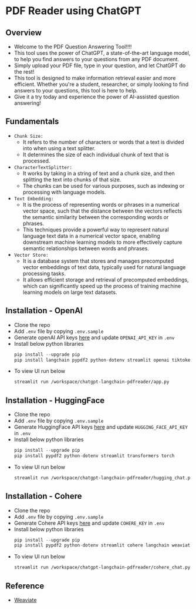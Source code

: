 # PDF Reader using ChatGPT

## Overview
- Welcome to the PDF Question Answering Tool!!!!
- This tool uses the power of ChatGPT, a state-of-the-art language model, to help you find answers to your questions from any PDF document. 
- Simply upload your PDF file, type in your question, and let ChatGPT do the rest! 
- This tool is designed to make information retrieval easier and more efficient. Whether you're a student, researcher, or simply looking to find answers to your questions, this tool is here to help. 
- Give it a try today and experience the power of AI-assisted question answering!

## Fundamentals
- `Chunk Size:` 
  - It refers to the number of characters or words that a text is divided into when using a text splitter. 
  - It determines the size of each individual chunk of text that is processed.
- `CharacterTextSplitter:`
  - It works by taking in a string of text and a chunk size, and then splitting the text into chunks of that size. 
  - The chunks can be used for various purposes, such as indexing or processing with language models.
- `Text Embedding:`
  - It is the process of representing words or phrases in a numerical vector space, such that the distance between the vectors reflects the semantic similarity between the corresponding words or phrases.
  - This techniques provide a powerful way to represent natural language text data in a numerical vector space, enabling downstream machine learning models to more effectively capture semantic relationships between words and phrases.
- `Vector Store:`
  - It is a database system that stores and manages precomputed vector embeddings of text data, typically used for natural language processing tasks.
  - It allows efficient storage and retrieval of precomputed embeddings, which can significantly speed up the process of training machine learning models on large text datasets.

## Installation - OpenAI
- Clone the repo
- Add `.env` file by copying `.env.sample`
- Generate openAI API keys [here](https://platform.openai.com/account/api-keys) and update `OPENAI_API_KEY` in `.env`
- Install below python libraries 
  ```python
  pip install --upgrade pip
  pip install langchain pypdf2 python-dotenv streamlit openai tiktoken
  ```
- To view UI run below
  ```sh
  streamlit run /workspace/chatgpt-langchain-pdfreader/app.py
  ```

## Installation - HuggingFace
- Clone the repo
- Add `.env` file by copying `.env.sample`
- Generate HuggingFace API keys [here](https://huggingface.co/settings/tokens) and update `HUGGING_FACE_API_KEY` in `.env`
- Install below python libraries 
  ```python
  pip install --upgrade pip
  pip install pypdf2 python-dotenv streamlit transformers torch
  ```
- To view UI run below
  ```sh
  streamlit run /workspace/chatgpt-langchain-pdfreader/hugging_chat.py
  ```

## Installation - Cohere
- Clone the repo
- Add `.env` file by copying `.env.sample`
- Generate Cohere API keys [here](https://dashboard.cohere.ai/api-keys) and update `COHERE_KEY` in `.env`
- Install below python libraries 
  ```python
  pip install --upgrade pip
  pip install pypdf2 python-dotenv streamlit cohere langchain weaviate-client
  ```
- To view UI run below
  ```sh
  streamlit run /workspace/chatgpt-langchain-pdfreader/cohere_chat.py
  ```

## Reference
- [Weaviate](https://python.langchain.com/en/latest/modules/indexes/vectorstores/examples/weaviate.html)